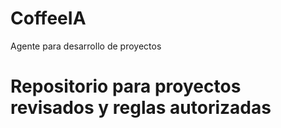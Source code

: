 # CoffeeIA
Agente para desarrollo de proyectos

# Repositorio para proyectos revisados y reglas autorizadas
